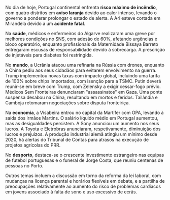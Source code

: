 No dia de hoje, Portugal continental enfrenta **risco máximo de incêndio**, com quatro distritos em **aviso laranja** devido ao calor intenso, levando o governo a ponderar prolongar o estado de alerta. A A4 esteve cortada em Mirandela devido a um **acidente fatal**.

Na **saúde**, médicos e enfermeiros do Algarve realizaram uma greve por melhores condições no SNS, com adesão de 60%, afetando urgências e bloco operatório, enquanto profissionais da Maternidade Bissaya Barreto entregaram escusas de responsabilidade devido à sobrecarga. A prescrição de injetáveis para diabetes foi restringida.

No **mundo**, a Ucrânia atacou uma refinaria na Rússia com drones, enquanto a China pediu aos seus cidadãos para evitarem envolvimento na guerra. Trump implementou novas taxas com impacto global, incluindo uma tarifa de 100%  sobre chips importados, com isenção para a TSMC. Putin deverá reunir-se em breve com Trump, com Zelensky a exigir cessar-fogo prévio. Médicos Sem Fronteiras denunciaram "assassinatos" em Gaza. Uma ponte suspensa desabou na China, resultando em mortos e feridos. Tailândia e Camboja retomaram negociações sobre disputa fronteiriça.

Na **economia**, a Visabeira entrou no capital da Martifer com OPA, levando à saída dos irmãos Martins. O salário líquido médio em Portugal aumentou, mas as desigualdades persistem. A Sony anunciou um aumento nos seus lucros. A Toyota e Eletrobras anunciaram, respetivamente, diminuição dos lucros e prejuízos.  A produção industrial alemã atingiu um mínimo desde 2020, há alertas do Tribunal de Contas para atrasos na execução de projetos agrícolas do PRR.

No **desporto**, destaca-se o crescente investimento estrangeiro nas equipas de futebol portuguesas e o funeral de Jorge Costa, que reuniu centenas de pessoas no Porto.

Outros temas incluem a discussão em torno da reforma da lei laboral, com mudanças na licença parental e horários flexíveis em debate, e a partilha de preocupações relativamente ao aumento do risco de problemas cardíacos em jovens associado à falta de sono e uso excessivo de ecrãs.
